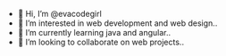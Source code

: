 - 👋 Hi, I’m @evacodegirl
- 👀 I’m interested in web development and web design..
- 🌱 I’m currently learning java and angular..
- 💞️ I’m looking to collaborate on web projects..



<!---
evacodegirl/evacodegirl is a ✨ special ✨ repository because its `README.md` (this file) appears on your GitHub profile.
You can click the Preview link to take a look at your changes.
--->
